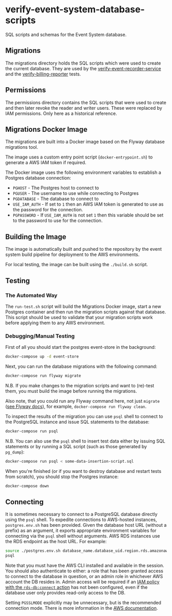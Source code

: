 # verify-event-system-database-scripts

SQL scripts and schemas for the Event System database.

## Migrations

The migrations directory holds the SQL scripts which were used to create the current database. They are used by the
[verify-event-recorder-service](https://github.com/alphagov/verify-event-recorder-service) and the
[verify-billing-reporter](https://github.com/alphagov/verify-billing-reporter) tests.

## Permissions

The permissions directory contains the SQL scripts that were used to create and then later revoke the reader and writer
users. These were replaced by IAM permissions. Only here as a historical reference.


## Migrations Docker Image

The migrations are built into a Docker image based on the Flyway database migrations tool.

The image uses a custom entry point script (`docker-entrypoint.sh`) to generate a AWS IAM token if required.

The Docker image uses the following environment variables to establish a Postgres database connection:

* `PGHOST` - The Postgres host to connect to
* `PGUSER` - The username to use while connecting to Postgres
* `PGDATABASE` - The database to connect to
* `USE_IAM_AUTH` - If set to `1` then an AWS IAM token is generated to use as the password for the connection.
* `PGPASSWORD` - If `USE_IAM_AUTH` is not set `1` then this variable should be set to the password to use for the connection.

## Building the Image

The image is automatically built and pushed to the repository by the event system build pipeline 
for deployment to the AWS environments.

For local testing, the image can be built using the `./build.sh` script.

## Testing

### The Automated Way

The `run-test.sh` script will build the Migrations Docker image, start a new Postgres container
and then run the migration scripts against that database. This script should be used to validate that your migration
scripts work before applying them to any AWS environment.

### Debugging/Manual Testing

First of all you should start the postgres event-store in the background:

```bash
docker-compose up -d event-store
```

Next, you can run the database migrations with the following command:

```bash
docker-compose run flyway migrate
```

N.B. If you make changes to the migration scripts and want to (re)-test them, you must build the image
before running the migrations.

Also note, that you could run any Flyway command here, not just `migrate` ([see Flyway docs](https://flywaydb.org/documentation)), 
for example, `docker-compose run flyway clean`.

To inspect the results of the migration you can use `psql` shell to connect to the PostgreSQL instance
and issue SQL statements to the database:

```bash
docker-compose run psql
```

N.B. You can also use the `psql` shell to insert test data either by issuing SQL statements or
by running a SQL script (such as those generated by `pg_dump`):

```bash
docker-compose run psql < some-data-insertion-script.sql
```

When you're finished (or if you want to destroy database and restart tests from scratch), you should 
stop the Postgres instance:

```bash
docker-compose down
```

## Connecting

It is sometimes necessary to connect to a PostgreSQL database directly using the `psql` shell.
To expedite connections to AWS-hosted instances, `postgres.env.sh` has been provided.
Given the database host URL (without a prefix) as an argument, it exports appropriate environment variables for
connecting via the `psql` shell without arguments.
AWS RDS instances use the RDS endpoint as the host URL.
For example:

```bash
source ./postgres.env.sh database_name.database_uid.region.rds.amazonaws.com
psql
```

Note that you must have the AWS CLI installed and available in the session.
You should also authenticate to either: a role that has been granted access to connect to the database in question,
or an admin role in whichever AWS account the DB resides in.
Admin access will be required if an [IAM policy with the `rds-db:connect` action][aws:rds:iam] has not been configured,
even if the database user only provides read-only access to the DB.

[aws:rds:iam]: https://docs.aws.amazon.com/AmazonRDS/latest/UserGuide/UsingWithRDS.IAMDBAuth.IAMPolicy.html

Setting `PGSSLMODE` explicitly may be unnecessary, but is the recommended connection mode.
There is more information in the [AWS documentation][aws:rds:ssl].

[aws:rds:ssl]: https://docs.aws.amazon.com/AmazonRDS/latest/UserGuide/CHAP_PostgreSQL.html#PostgreSQL.Concepts.General.SSL
